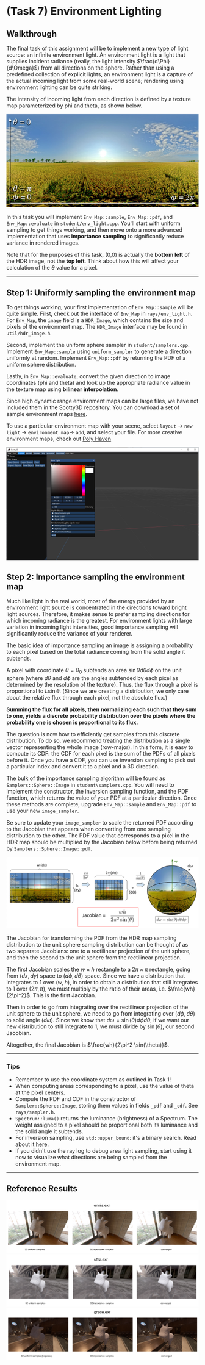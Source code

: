 # (Task 7) Environment Lighting

## Walkthrough

The final task of this assignment will be to implement a new type of light source: an infinite environment light. An environment light is a light that supplies incident radiance (really, the light intensity $\frac{d\Phi}{d\Omega}$) from all directions on the sphere. Rather than using a predefined collection of explicit lights, an environment light is a capture of the actual incoming light from some real-world scene; rendering using environment lighting can be quite striking.

The intensity of incoming light from each direction is defined by a texture map parameterized by phi and theta, as shown below.

![envmap_figure](figures/envmap_figure.jpg)

In this task you will implement `Env_Map::sample`, `Env_Map::pdf`, and `Env_Map::evaluate` in `student/env_light.cpp`. You'll start with uniform sampling to get things working, and then move onto a more advanced implementation that uses **importance sampling** to significantly reduce variance in rendered images.

Note that for the purposes of this task, (0,0) is actually the **bottom left** of the HDR image, not the **top left**. Think about how this will affect your calculation of the $\theta$ value for a pixel.

---

## Step 1: Uniformly sampling the environment map

To get things working, your first implementation of `Env_Map::sample` will be quite simple. First, check out the interface of `Env_Map` in `rays/env_light.h`. For `Env_Map`, the `image` field is a `HDR_Image`, which contains the size and pixels of the environment map. The `HDR_Image` interface may be found in `util/hdr_image.h`.

Second, implement the uniform sphere sampler in `student/samplers.cpp`. Implement `Env_Map::sample` using `uniform_sampler` to generate a direction uniformly at random. Implement `Env_Map::pdf` by returning the PDF of a uniform sphere distribution.

Lastly, in `Env_Map::evaluate`, convert the given direction to image coordinates (phi and theta) and look up the appropriate radiance value in the texture map using **bilinear interpolation**.

Since high dynamic range environment maps can be large files, we have not included them in the Scotty3D repository. You can download a set of sample environment maps [here](http://15462.courses.cs.cmu.edu/fall2015content/misc/asst3_images/asst3_exr_archive.zip).

To use a particular environment map with your scene, select `layout` -> `new light` -> `environment map`-> `add`, and  select your file. For more creative environment maps, check out [Poly Haven](https://polyhaven.com/)

![envmap_gui](images/envmap_gui.png)


## Step 2: Importance sampling the environment map

Much like light in the real world, most of the energy provided by an environment light source is concentrated in the directions toward bright light sources. Therefore, it makes sense to prefer sampling directions for which incoming radiance is the greatest. For environment lights with large variation in incoming light intensities, good importance sampling will significantly reduce the variance of your renderer.

The basic idea of importance sampling an image is assigning a probability to each pixel based on the total radiance coming from the solid angle it subtends.

A pixel with coordinate $\theta = \theta_0$ subtends an area $\sin\theta d\theta d\phi$ on the unit sphere (where $d\theta$ and $d\phi$ are the angles subtended by each pixel as determined by the resolution of the texture). Thus, the flux through a pixel is proportional to $L\sin\theta$. (Since we are creating a distribution, we only care about the relative flux through each pixel, not the absolute flux.)

**Summing the flux for all pixels, then normalizing each such that they sum to one, yields a discrete probability distribution over the pixels where the probability one is chosen is proportional to its flux.**

The question is now how to efficiently get samples from this discrete distribution. To do so, we recommend treating the distribution as a single vector representing the whole image (row-major). In this form, it is easy to compute its CDF: the CDF for each pixel is the sum of the PDFs of all pixels before it. Once you have a CDF, you can use inversion sampling to pick out a particular index and convert it to a pixel and a 3D direction.

The bulk of the importance sampling algorithm will be found as `Samplers::Sphere::Image` in `student\samplers.cpp`. You will need to implement the constructor, the inversion sampling function, and the PDF function, which returns the value of your PDF at a particular direction. Once these methods are complete, upgrade `Env_Map::sample` and `Env_Map::pdf` to use your new `image_sampler`.

Be sure to update your `image_sampler` to scale the returned PDF according to
the Jacobian that appears when converting from one sampling distribution to the
other. The PDF value that corresponds to a pixel in the HDR map should be
multiplied by the Jacobian below before being returned by
`Samplers::Sphere::Image::pdf`.

<p align="center"><img src="figures/env_light_sampling_jacobian_diagram.png"></p>

The Jacobian for transforming the PDF from the HDR map sampling distribution to
the unit sphere sampling distribution can be thought of as two separate
Jacobians: one to a rectilinear projection of the unit sphere, and then the
second to the unit sphere from the rectilinear projection.

The first Jacobian scales the $w \times h$ rectangle to a $2\pi \times \pi$
rectangle, going from $(dx, dy)$ space to $(d\phi, d\theta)$ space.
Since we have a distribution that integrates to 1 over $(w,h)$, in order to obtain
a distribution that still integrates to 1 over $(2\pi, \pi)$, we must multiply by the
ratio of their areas, i.e. $\frac{wh}{2\pi^2}$. This is the first Jacobian.

Then in order to go from integrating over the rectilinear projection of the unit
sphere to the unit sphere, we need to go from integrating over $(d\phi, d\theta)$ to
solid angle $(d\omega)$. Since we know that $d\omega = \sin(\theta) d\phi d\theta$,
if we want our new distribution to still integrate to 1, we must divide by $\sin(\theta)$, our second Jacobian.

Altogether, the final Jacobian is $\frac{wh}{2\pi^2 \sin(\theta)}$.

---

### Tips

- Remember to use the coordinate system as outlined in Task 1!
- When computing areas corresponding to a pixel, use the value of theta at the pixel centers.
- Compute the PDF and CDF in the constructor of `Sampler::Sphere::Image`, storing them values in fields `_pdf` and `_cdf`. See `rays/sampler.h`.
- `Spectrum::luma()` returns the luminance (brightness) of a Spectrum. The weight assigned to a pixel should be proportional both its luminance and the solid angle it subtends.
- For inversion sampling, use `std::upper_bound`: it's a binary search. Read about it [here](https://en.cppreference.com/w/cpp/algorithm/upper_bound).
- If you didn't use the ray log to debug area light sampling, start using it now to visualize what directions are being sampled from the environment map.

---

## Reference Results

![ennis](images/ennis.png)
![uffiz](images/uffiz.png)
![grace](images/grace.png)
